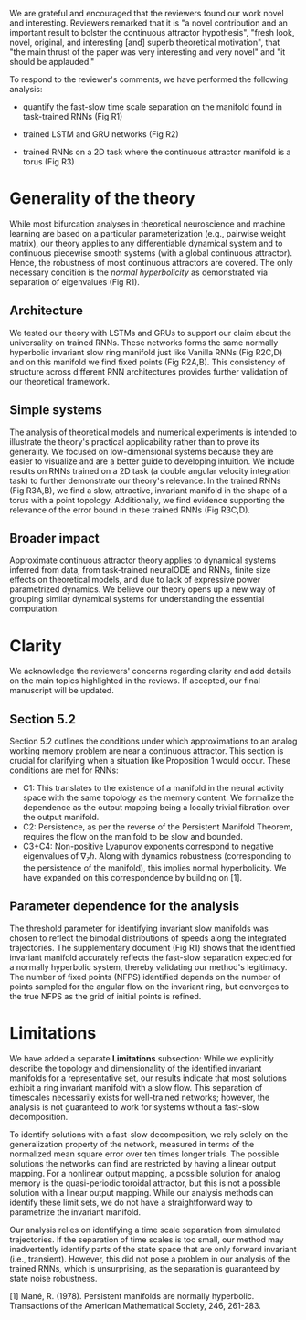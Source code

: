 We are grateful and encouraged that the reviewers found our work novel and interesting. Reviewers remarked that it is "a novel contribution and an important result to bolster the continuous attractor hypothesis", "fresh look, novel, original, and interesting [and] superb theoretical motivation", that "the main thrust of the paper was very interesting and very novel" and "it should be applauded."

To respond to the reviewer's comments, we have performed the following analysis:

 * quantify the fast-slow time scale separation on the manifold found in task-trained RNNs (Fig R1)

 * trained LSTM and GRU networks (Fig R2)

 * trained RNNs on a 2D task where the continuous attractor manifold is a torus (Fig R3)

# Generality of the theory
While most bifurcation analyses in theoretical neuroscience and machine learning are based on a particular parameterization (e.g., pairwise weight matrix), our theory applies to any differentiable dynamical system and to continuous piecewise smooth systems (with a global continuous attractor). Hence, the robustness of most continuous attractors are covered. The only necessary condition is the *normal hyperbolicity* as demonstrated via separation of eigenvalues (Fig R1).
## Architecture
We tested our theory with LSTMs and GRUs to support our claim about the universality on trained RNNs.
These networks forms the same normally hyperbolic invariant slow ring manifold just like Vanilla RNNs (Fig R2C,D) and on this manifold we find fixed points (Fig R2A,B). This consistency of structure across different RNN architectures provides further validation of our theoretical framework.
## Simple systems
The analysis of theoretical models and numerical experiments is intended to illustrate the theory's practical applicability rather than to prove its generality.
We focused on low-dimensional systems because they are easier to visualize and are a better guide to developing intuition.
We include results on RNNs trained on a 2D task (a double angular velocity integration task) to further demonstrate our theory's relevance. In the trained RNNs (Fig R3A,B), we find a slow, attractive, invariant manifold in the shape of a torus with a point topology. Additionally, we find evidence supporting the relevance of the error bound in these trained RNNs (Fig R3C,D).
## Broader impact
Approximate continuous attractor theory applies to dynamical systems inferred from data, from task-trained neuralODE and RNNs, finite size effects on theoretical models, and due to lack of expressive power parametrized dynamics.
We believe our theory opens up a new way of grouping similar dynamical systems for understanding the essential computation.

# Clarity
We acknowledge the reviewers' concerns regarding clarity and add details on the main topics highlighted in the reviews. If accepted, our final manuscript will be updated.
## Section 5.2
Section 5.2 outlines the conditions under which approximations to an analog working memory problem are near a continuous attractor. This section is crucial for clarifying when a situation like Proposition 1 would occur. These conditions are met for RNNs:

 * C1: This translates to the existence of a manifold in the neural activity space with the same topology as the memory content. We formalize the dependence as the output mapping being a locally trivial fibration over the output manifold.
 * C2: Persistence, as per the reverse of the Persistent Manifold Theorem, requires the flow on the manifold to be slow and bounded.
 * C3+C4: Non-positive Lyapunov exponents correspond to negative eigenvalues of $\nabla_zh$. Along with dynamics robustness (corresponding to the persistence of the manifold), this implies normal hyperbolicity. We have expanded on this correspondence by building on [1].

## Parameter dependence for the analysis
The threshold parameter for identifying invariant slow manifolds was chosen to reflect the bimodal distributions of speeds along the integrated trajectories.
The supplementary document (Fig R1) shows that the identified invariant manifold accurately reflects the fast-slow separation expected for a normally hyperbolic system, thereby validating our method's legitimacy.
The number of fixed points (NFPS) identified depends on the number of points sampled for the angular flow on the invariant ring, but converges to the true NFPS as the grid of initial points is refined.
# Limitations
We have added a separate **Limitations** subsection:
While we explicitly describe the topology and dimensionality of the identified invariant manifolds for a representative set, our results indicate that most solutions exhibit a ring invariant manifold with a slow flow. This separation of timescales necessarily exists for well-trained networks; however, the analysis is not guaranteed to work for systems without a fast-slow decomposition.

To identify solutions with a fast-slow decomposition, we rely solely on the generalization property of the network, measured in terms of the normalized mean square error over ten times longer trials. The possible solutions the networks can find are restricted by having a linear output mapping. For a nonlinear output mapping, a possible solution for analog memory is the quasi-periodic toroidal attractor, but this is not a possible solution with a linear output mapping. While our analysis methods can identify these limit sets, we do not have a straightforward way to parametrize the invariant manifold.

Our analysis relies on identifying a time scale separation from simulated trajectories. If the separation of time scales is too small, our method may inadvertently identify parts of the state space that are only forward invariant (i.e., transient). However, this did not pose a problem in our analysis of the trained RNNs, which is unsurprising, as the separation is guaranteed by state noise robustness.

[1] Mané, R. (1978). Persistent manifolds are normally hyperbolic. Transactions of the American Mathematical Society, 246, 261-283.
